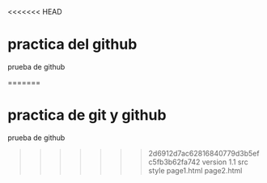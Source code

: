 <<<<<<< HEAD
# practica del github
prueba de github

=======
# practica de git y github
prueba de github
>>>>>>> 2d6912d7ac62816840779d3b5efc5fb3b62fa742
version 1.1
    src
    style
    page1.html
    page2.html
    
